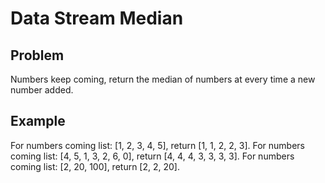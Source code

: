 Data Stream Median
===

## Problem

Numbers keep coming, return the median of numbers at every time a new number added.


## Example

For numbers coming list: [1, 2, 3, 4, 5], return [1, 1, 2, 2, 3].
For numbers coming list: [4, 5, 1, 3, 2, 6, 0], return [4, 4, 4, 3, 3, 3, 3].
For numbers coming list: [2, 20, 100], return [2, 2, 20].